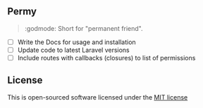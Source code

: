 ## Permy
> :godmode: Short for "permanent friend".

- [ ] Write the Docs for usage and installation
- [ ] Update code to latest Laravel versions
- [ ] Include routes with callbacks (closures) to list of permissions

## License
This is open-sourced software licensed under the [MIT license](http://opensource.org/licenses/MIT)

